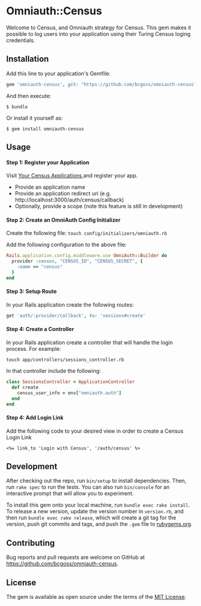 # Omniauth::Census

Welcome to Census, and Omniauth strategy for Census. This gem makes it possible to log users into your application using their Turing Census loging credentials.

## Installation

Add this line to your application's Gemfile:

```ruby
gem 'omniauth-census', git: "https://github.com/bcgoss/omniauth-census"
```

And then execute:

    $ bundle

Or install it yourself as:

    $ gem install omniauth-census

## Usage
#### Step 1: Register your Application
Visit [Your Census Applications ](http://census-app-staging.herokuapp.com/oauth/applications) and register your app.
* Provide an application name
* Provide an application redirect uri (e.g. http://localhost:3000/auth/census/callback)
* Optionally, provide a scope (note this feature is still in development)
#### Step 2: Create an OmniAuth Config Initializer
Create the following file:
`touch config/initializers/omniauth.rb`

Add the following configuration to the above file:
```ruby
Rails.application.config.middleware.use OmniAuth::Builder do
  provider :census, "CENSUS_ID", "CENSUS_SECRET", {
    :name => "census"
  }
end
```
#### Step 3: Setup Route
In your Rails application create the following routes:
```ruby
get 'auth/:provider/callback', to: 'sessions#create'
```
#### Step 4: Create a Controller
In your Rails application create a controller that will handle the login process. For example:

`touch app/controllers/sessions_controller.rb`

In that controller include the following:

```ruby
class SessionsController < ApplicationController
  def create
    census_user_info = env["omniauth.auth"]
  end
end
```

#### Step 4: Add Login Link

Add the following code to your desired view in order to create a Census Login Link

`<%= link_to 'Login with Census', '/auth/census' %>`

## Development

After checking out the repo, run `bin/setup` to install dependencies. Then, run `rake spec` to run the tests. You can also run `bin/console` for an interactive prompt that will allow you to experiment.

To install this gem onto your local machine, run `bundle exec rake install`. To release a new version, update the version number in `version.rb`, and then run `bundle exec rake release`, which will create a git tag for the version, push git commits and tags, and push the `.gem` file to [rubygems.org](https://rubygems.org).

## Contributing

Bug reports and pull requests are welcome on GitHub at https://github.com/bcgoss/omniauth-census.


## License

The gem is available as open source under the terms of the [MIT License](http://opensource.org/licenses/MIT).
